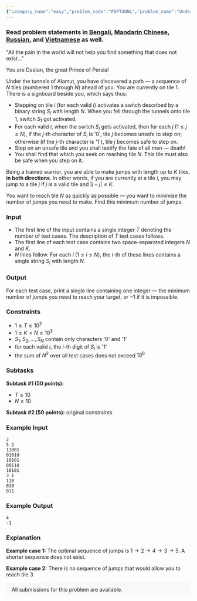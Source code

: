 ```yaml
---
{"category_name":"easy","problem_code":"POPTUNNL","problem_name":"Under the Tunnels","problemComponents":{"constraints":"","constraintsState":false,"subtasks":"","subtasksState":false,"inputFormat":"","inputFormatState":false,"outputFormat":"","outputFormatState":false,"sampleTestCases":{"0":{"id":1,"input":"2\r\n5 2\r\n11001\r\n01010\r\n10101\r\n00110\r\n10101\r\n3 1\r\n110\r\n010\r\n011","output":"4\r\n-1","explanation":"**Example case 1:** The optimal sequence of jumps is $1 \\rightarrow 2 \\rightarrow 4 \\rightarrow 3 \\rightarrow 5$. A shorter sequence does not exist.\r\n\r\n**Example case 2:** There is no sequence of jumps that would allow you to reach tile $3$.","isDeleted":false}}},"video_editorial_url":"","languages_supported":{"0":"CPP14","1":"C","2":"JAVA","3":"PYTH 3.6","4":"PYTH","5":"PYP3","6":"CS2","7":"ADA","8":"PYPY","9":"TEXT","10":"PAS fpc","11":"NODEJS","12":"RUBY","13":"PHP","14":"GO","15":"HASK","16":"TCL","17":"PERL","18":"SCALA","19":"LUA","20":"kotlin","21":"BASH","22":"JS","23":"LISP sbcl","24":"rust","25":"PAS gpc","26":"BF","27":"CLOJ","28":"R","29":"D","30":"CAML","31":"FORT","32":"ASM","33":"swift","34":"FS","35":"WSPC","36":"LISP clisp","37":"SQL","38":"SCM guile","39":"PERL6","40":"ERL","41":"CLPS","42":"ICK","43":"NICE","44":"PRLG","45":"ICON","46":"COB","47":"SCM chicken","48":"PIKE","49":"SCM qobi","50":"ST","51":"NEM"},"max_timelimit":1,"source_sizelimit":50000,"problem_author":"infinitepro","problem_tester":null,"date_added":"24-01-2020","tags":{"0":"easy","1":"infinitepro","2":"ltime80","3":"shortest","4":"taran_1407"},"problem_difficulty_level":"Easy","best_tag":"Shortest Path","editorial_url":"https://discuss.codechef.com/problems/POPTUNNL","time":{"view_start_date":1579971602,"submit_start_date":1579971602,"visible_start_date":1579971602,"end_date":1735669800},"is_direct_submittable":false,"problemDiscussURL":"https://discuss.codechef.com/search?q=POPTUNNL","is_proctored":false,"visitedContests":{},"layout":"problem"}
---
```

### Read problem statements in [Bengali](https://www.codechef.com/download/translated/LTIME80/bengali/POPTUNNL.pdf), [Mandarin Chinese](https://www.codechef.com/download/translated/LTIME80/mandarin/POPTUNNL.pdf), [Russian](https://www.codechef.com/download/translated/LTIME80/russian/POPTUNNL.pdf), and [Vietnamese](https://www.codechef.com/download/translated/LTIME80/vietnamese/POPTUNNL.pdf) as well.

"All the pain in the world will not help you find something that does not exist..."

You are Dastan, the great Prince of Persia!

Under the tunnels of Alamut, you have discovered a path ― a sequence of $N$ tiles (numbered $1$ through $N$) ahead of you. You are currently on tile $1$. There is a signboard beside you, which says thus:
- Stepping on tile $i$ (for each valid $i$) activates a switch described by a binary string $S_i$ with length $N$. When you fell through the tunnels onto tile $1$, switch $S_1$ got activated.
- For each valid $i$, when the switch $S_i$ gets activated, then for each $j$ ($1 \le j \le N)$, if the $j$-th character of $S_i$ is '0', tile $j$ becomes unsafe to step on; otherwise (if the $j$-th character is '1'), tile $j$ becomes safe to step on.
- Step on an unsafe tile and you shall testify the fate of all men ― death!
- You shall find that which you seek on reaching tile $N$. This tile must also be safe when you step on it.

Being a trained warrior, you are able to make jumps with length up to $K$ tiles, **in both directions**. In other words, if you are currently at a tile $i$, you may jump to a tile $j$ if $j$ is a valid tile and $|i-j| \le K$.

You want to reach tile $N$ as quickly as possible ― you want to minimise the number of jumps you need to make. Find this minimum number of jumps.

### Input
- The first line of the input contains a single integer $T$ denoting the number of test cases. The description of $T$ test cases follows.
- The first line of each test case contains two space-separated integers $N$ and $K$.
- $N$ lines follow. For each $i$ ($1 \le i \le N$), the $i$-th of these lines contains a single string $S_i$ with length $N$.

### Output
For each test case, print a single line containing one integer ― the minimum number of jumps you need to reach your target, or $-1$ if it is impossible.

### Constraints
- $1 \le T \le 10^2$
- $1 \le K \lt N \le 10^3$
- $S_1, S_2, \ldots, S_N$ contain only characters '0' and '1'
- for each valid $i$, the $i$-th digit of $S_i$ is '1'
- the sum of $N^2$ over all test cases does not exceed $10^6$

### Subtasks
**Subtask #1 (50 points):**
- $T \le 10$
- $N \le 10$

**Subtask #2 (50 points):** original constraints

### Example Input
```
2
5 2
11001
01010
10101
00110
10101
3 1
110
010
011
```

### Example Output
```
4
-1
```

### Explanation
**Example case 1:** The optimal sequence of jumps is $1 \rightarrow 2 \rightarrow 4 \rightarrow 3 \rightarrow 5$. A shorter sequence does not exist.

**Example case 2:** There is no sequence of jumps that would allow you to reach tile $3$.

<aside style='background: #f8f8f8;padding: 10px 15px;'><div>All submissions for this problem are available.</div></aside>